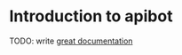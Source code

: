 # Introduction to apibot

TODO: write [great documentation](http://jacobian.org/writing/what-to-write/)


